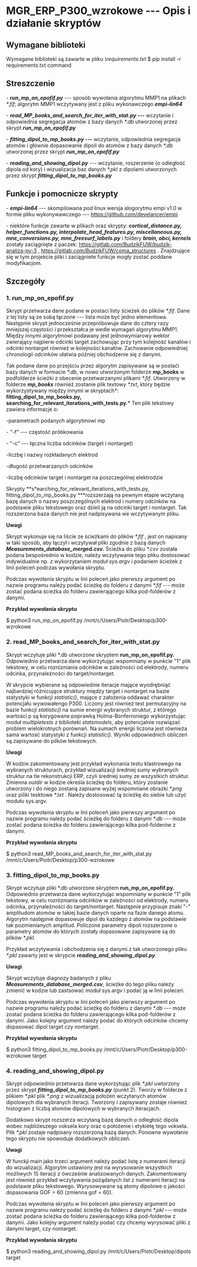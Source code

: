# MGR_ERP_P300_wzrokowe --- Opis i działanie skryptów

## Wymagane biblioteki
Wymagane biblioteki są zawarte w pliku *\requirements.txt*
$ pip install -r requirements.txt command 

## Streszczenie

\- ***run_mp_on_epofif.py*** --- sposób wywołania algorytmu MMP1 na
plikach *\*.fif*; algorytm MMP1 wczytywany jest z pliku wykonawczego
***empi-lin64***

\- ***read_MP_books_and_search_for_iter_with_stat.py ---*** wczytanie i
odpowiednia segregacja atomów z bazy danych *\*.db* utworzonej przez
skrypt ***run_mp_on_epofif.py***

\- ***fitting_dipol_to_mp_books.py* ---** wczytanie, odpowiednia
segregacja atomów i głównie dopasowanie dipoli do atomów z bazy danych
*\*.db* utworzonej przez skrypt ***run_mp_on_epofif.py***

\- ***reading_and_showing_dipol.py** ---* wczytanie, roszerzenie (o
odległość dipola od kory) i wizualizacja baz danych *\*.pkl* z dipolami
utworzonych przez skrypt ***fitting_dipol_to_mp_books.py***

## Funkcje i pomocnicze skrypty

\- ***empi-lin64*** --- skompilowana pod linux wersja alogorytmu empi
v1.0 w formie pliku wykonywawczego ---
<https://github.com/develancer/empi>

\- niektóre funkcje zawarte w plikach oraz skrypty:
***cortical_distance.py, helper_functions.py,
interpolate_head_features.py, miscellaneous.py, mne_conversions.py,
mne_freesurf_labels.py*** i foldery ***brain, obci, kernels*** zostały
zaciągnięte z paczek: <https://gitlab.com/BudzikFUW/budzik-analiza-py-3>
, <https://gitlab.com/BudzikFUW/coma_structures> . Znajdzujące się w tym projekcie pliki i
zaciągniete funkcje mogły zostać poddane modyfikacjom.


## Szczegóły
### 1. run_mp_on_epofif.py

Skrypt przetwarza dane podane w postaci listy ścieżek do plików
*\*.fif*. Dane z tej listy są ze sobą łączone --- lista może być jedno
elementowa. Następnie skrypt jednocześnie przepróbowuje dane do cztery
razy mniejszej częstości i przekształca je wedle wymagań algorytmu MMP1.
Między innymi algorytmowi podawany jest jednowymiarowy wektor zwierający
najpierw odcinki target zachowując przy tym kolejność kanałów i odcinki
nontarget również w kolejności kanałów. Zachowanie odpowiedniej
chronologii odcinków ułatwia później obchodzenie się z danymi.

Tak podane dane po przejściu przez algorytm zapisywane są w postaći bazy
danych w formacie *\*.db*, w nowo utworzonym folderze **mp_books** w
podfolderze ścieżki z obecenie przetwarzanymi plikami *\*.fif*.
Utworzony w folderze ***mp_books*** również zostanie plik textowy
*\*.txt*, który będzie wykorzystywany między innymi w skryptach*:
**fitting_dipol_to_mp_books.py,
searching_for_relevant_iterations_with_tests.py**.* Ten plik tekstowy
zawiera informacje o:

-parametrach podanych algorytmowi mp

\- "-f" --- częstość próbkowania

\- "-c" --- łączna liczba odcinków (target i nontarget)

-liczbę i nazwy rozkładanych elektrod

-długość przetwarzanych odcinków

-liczbę odcinków target i nontarget na poszczególnej elektrodzie

Skrypty **s*earching_for_relevant_iterations_with_tests.py,
fitting_dipol_to_mp_books.py ***rozszerzają na pewnym etapie wczytaną
bazę danych o nazwy poszczególnych elektrod i numery odcinków na
podstawie pliku tekstowego oraz dzieli ją na odcinki target i nontarget.
Tak rozszerzona baza danych nie jest nadpisywana we wczytywanym pliku.

**Uwagi**

Skrypt wykonuje się na liście ze ścieżkami do plików *\*.fif* , jest on
napisany w taki sposób, aby łączył i wczytywał pliki zgodnie z bazą
danych ***Measurements_database_merged.csv.*** Ścieżka do pliku *\*.csv*
została podana bespośrednio w kodzie, należy wczytywanie tego pliku
dostosować indywidualnie np. z wykorzytaniem moduł *sys.argv* i podaniem
ścieżek z linii poleceń podczas wywołania skryptu.

Podczas wywołania skryptu w lini poleceń jako pierwszy argument po
nazwie programu należy podać ścieżkę do folderu z danymi *\*.fif* ---
może zostać podana ścieżka do folderu zawierającego kilka pod-folderów z
danymi.

**Przykład wywołania skryptu**

$ python3 run_mp_on_epofif.py /mnt/c/Users/Piotr/Desktop/p300-wzrokowe

### 2. read_MP_books_and_search_for_iter_with_stat.py

Skrypt wczytuje pliki \*.db utworzone skryptem **run_mp_on_epofif.py.**
Odpowiednio przetwarza dane wykorzytując wspomniany w punkcie "1" plik
tekstowy, w celu rozrózniania odcinków w zależności od elektrody, numeru
odcinka, przynależności do target/nontarget.

W skrypcie wybierane są odpowiednie iteracje mające wyodrębniąć
najbardziej różnicujące struktury między target i nontarget na bazie
statystyki w funkcji *statistic()*, mające z założenia oddawać charakter
potencjału wywowałengo P300. Liczony jest również test permutacyjny na
bazie funkcji *statistic()* na sumie energii wybranych struktur, z
którego wartości p są korygowane poprawką Holma-Bonferroniego
wykorzystując moduł *multipletests* z biblioteki *statsmodels*, aby
potencjalnie rozwiązać problem wielokrotnych porównań. Na sumach energii
liczona jest równieża sama wartość statystyki z funkcji *statistic().*
Wyniki odpowiednich obliczeń są zapisywane do pilków tekstowych.

**Uwagi**

W kodzie zakomentowany jest przykład wykonania testu klastrowego na
wybranych strukturach, przykład wizualizacji średniej sumy wybranych
struktur na tle rekonstrukcji ERP, czyli średniej sumy ze wszystkich
struktur. Zmienna *outdir* w kodzie określa ścieżkę do folderu, który
zostanie utworzony i do niego zostaną zapisane wyżej wspomniane obrazki
*\*.png* oraz piliki tesktowe *\*.txt* . Należy dostosować tą ścieżkę do
siebie lub użyć modułu sys.argv.

Podczas wywołania skryptu w lini poleceń jako pierwszy argument po
nazwie programu należy podać ścieżkę do folderu z danymi *\*.db* ---
może zostać podana ścieżka do folderu zawierającego kilka pod-folderów z
danymi.

**Przykład wywołania skryptu**

$ python3 read_MP_books_and_search_for_iter_with_stat.py /mnt/c/Users/Piotr/Desktop/p300-wzrokowe

### 3. fitting_dipol_to_mp_books.py

Skrypt wczytuje pliki \*.db utworzone skryptem **run_mp_on_epofif.py.**
Odpowiednio przetwarza dane wykorzytując wspomniany w punkcie "1" plik
tekstowy, w celu rozrózniania odcinków w zależności od elektrody, numeru
odcinka, przynależności do target/nontarget. Następnie przypisuje znaki
"-" amplitudom atomów w takiej bazie danych oparte na fazie danego
atomu. Algorytm następnie dopasowuje dipol do każdego z atomów na
podstawie tak pozmienianych amplitud. Policzone parametry dipoli
rozszerzone o parametry atomów do których zostały dopasowane zapisywane
są do plików *\*.pkl*.

Przykład wczytywania i obchodzenia się z danymi z tak utworzonego pliku
*\*.pkl* zawarty jest w skrypcie ***reading_and_showing_dipol.py**.*

**Uwagi**

Skrypt wczytuje diagnozy badanych z pliku
***Measurements_database_merged.csv***, ścieżke do tego pliku należy
zmienić w kodzie lub zastsować moduł sys.argv i podać ją w linii
poleceń.

Podczas wywołania skryptu w lini poleceń jako pierwszy argument po
nazwie programu należy podać ścieżkę do folderu z danymi *\*.db* ---
może zostać podana ścieżka do folderu zawierającego kilka pod-folderów z
danymi. Jako kolejny argument należy podać do których odcinków chcemy
dopasować dipol target czy nontarget.

**Przykład wywołania skryptu**

$ python3 fitting_dipol_to_mp_books.py /mnt/c/Users/Piotr/Desktop/p300-wzrokowe target

### 4. reading_and_showing_dipol.py

Skrypt odpowiednio przetwarza dane wykorzytując plik *\*.pkl* uwtorzony
przez skrypt ***fitting_dipol_to_mp_books.py*** (punkt 2). Tworzy w
folderze z plikiem *\*.pkl* plik *\*.png* z wizualizacją położeń
wczytanych atomów dipolowych dla wybranych iteracji. Tworzony i
zapisywany zostaje również histogram z liczbą atomów dipolowych w
wybranych iteracjach.

Dodatkowo skrypt rozszerza wczytaną bazę danych o odległość dipola wobec
najbliżeszego voksela kory oraz o położenie i etykietę tego voksela.
Plik *\*.pkl* zostaje nadpisany rozszerzoną bazą danych. Ponowne
wywołanie tego skryptu nie spowoduje dodatkowych obliczeń.

**Uwagi**

W funckji main jako trzeci argument należy podać listę z numerami
iteracji do wizualizacji. Algorytm ustawiony jest na wyrysowanie
wszystkich możliwych 15 iteracji z ówcześnie analizowanych danych.
Zakomentowany jest również przykład wczytywania pożądanych list z
numerami iteracji na podstawie pliku tekstowego. Wyrysowywane są atomy
dipolowe o jakości dopasowania GOF = 60 (zmienna gof = 60).

Podczas wywołania skryptu w lini poleceń jako pierwszy argument po
nazwie programu należy podać ścieżkę do folderu z danymi *\*.pkl* ---
może zostać podana ścieżka do folderu zawierającego kilka pod-folderów z
danymi. Jako kolejny argument należy podać czy chcemy wyrysować pliki z
danymi target, czy nontarget.

**Przykład wywołania skryptu**

$ python3 reading_and_showing_dipol.py /mnt/c/Users/Piotr/Desktop/dipols target
